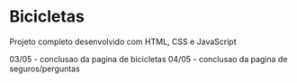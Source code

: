 # Bicicletas

Projeto completo desenvolvido com HTML, CSS e JavaScript


03/05 - conclusao da pagina de bicicletas
04/05 - conclusao da pagina de seguros/perguntas
